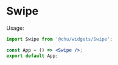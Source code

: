 # Swipe

Usage:

```jsx
import Swipe from '@chu/widgets/Swipe';

const App = () => <Swipe />;
export default App;
```
